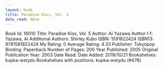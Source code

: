 ```yaml
---
layout: book
title: Paradise Kiss, Vol. 5
date_read: None
---
```


Book Id: 16010
Title: Paradise Kiss, Vol. 5
Author: Ai Yazawa
Author l-f: Yazawa, Ai
Additional Authors: Shirley Kubo
ISBN: 1591822424
ISBN13: 9781591822424
My Rating: 0
Average Rating: 4.33
Publisher: Tokyopop
Binding: Paperback
Number of Pages: 200
Year Published: 2005
Original Publication Year: 2003
Date Read: 
Date Added: 2019/10/21
Bookshelves: kupka-wstydu
Bookshelves with positions: kupka-wstydu (#476)

